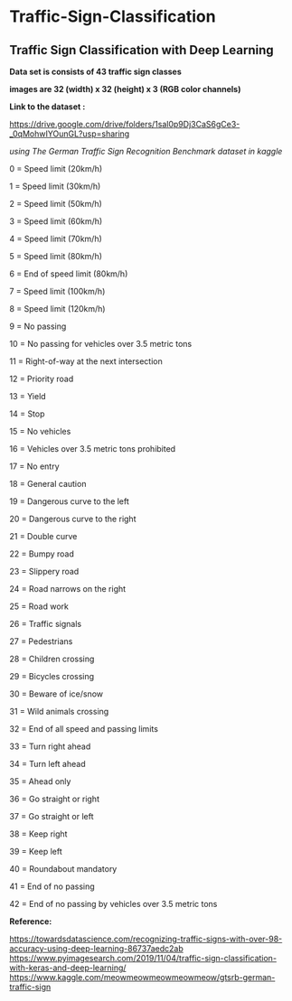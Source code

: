 # Traffic-Sign-Classification
## Traffic Sign Classification with Deep Learning
**Data set is consists of 43 traffic sign classes**

**images are 32 (width) x 32 (height) x 3 (RGB color channels)**

**Link to the dataset :**

https://drive.google.com/drive/folders/1sal0p9Dj3CaS6gCe3-_0qMohwIYOunGL?usp=sharing 

*using The German Traffic Sign Recognition Benchmark dataset in kaggle*

0 = Speed limit (20km/h)

1 = Speed limit (30km/h)

2 = Speed limit (50km/h)

3 = Speed limit (60km/h)

4 = Speed limit (70km/h)

5 = Speed limit (80km/h)

6 = End of speed limit (80km/h)

7 = Speed limit (100km/h)

8 = Speed limit (120km/h)

9 = No passing

10 = No passing for vehicles over 3.5 metric tons

11 = Right-of-way at the next intersection

12 = Priority road

13 = Yield

14 = Stop

15 = No vehicles

16 = Vehicles over 3.5 metric tons prohibited

17 = No entry

18 = General caution

19 = Dangerous curve to the left

20 = Dangerous curve to the right

21 = Double curve

22 = Bumpy road

23 = Slippery road

24 = Road narrows on the right

25 = Road work

26 = Traffic signals

27 = Pedestrians

28 = Children crossing

29 = Bicycles crossing

30 = Beware of ice/snow

31 = Wild animals crossing

32 = End of all speed and passing limits

33 = Turn right ahead

34 = Turn left ahead

35 = Ahead only

36 = Go straight or right

37 = Go straight or left

38 = Keep right

39 = Keep left

40 = Roundabout mandatory

41 = End of no passing

42 = End of no passing by vehicles over 3.5 metric tons

**Reference:** 

https://towardsdatascience.com/recognizing-traffic-signs-with-over-98-accuracy-using-deep-learning-86737aedc2ab
https://www.pyimagesearch.com/2019/11/04/traffic-sign-classification-with-keras-and-deep-learning/ 
https://www.kaggle.com/meowmeowmeowmeowmeow/gtsrb-german-traffic-sign 


